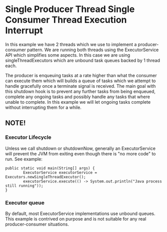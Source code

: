 # Single Producer Thread Single Consumer Thread Execution Interrupt

In this example we have 2 threads which we use to implement a producer-consumer pattern. 
We are running both threads using the ExecutorService API which simplifies some aspects.
In this case we are using singleThreadExecutors which are unbound task queues backed by 1 thread each.

The producer is enqueuing tasks at a rate higher than what the consumer can execute them which will builds a queue of tasks
which we attempt to handle gracefully once a terminate signal is received. The main goal with this shutdown hook
is to prevent any further tasks from being enqueued, complete any ongoing tasks and possibly handle any tasks
that where unable to complete. In this example we will let ongoing tasks complete without interrupting them for a while.




## NOTE!

### Executor Lifecycle
Unless we call shutdown or shutdownNow, generally an ExecutorService
will prevent the JVM from exiting even though there is "no more code" to run. See example:


```
public static void main(String[] args) {
        ExecutorService executorService = Executors.newSingleThreadExecutor();
        executorService.execute(() -> System.out.println("Java process still running"));
}
```
### Executor queue

By default, most ExecutorService implementations use unbound queues. This example is contrived on purpose and
is not suitable for any real producer-consumer situations.